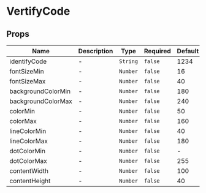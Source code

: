 # VertifyCode

## Props

<!-- @vuese:VertifyCode:props:start -->
|Name|Description|Type|Required|Default|
|---|---|---|---|---|
|identifyCode|-|`String`|`false`|1234|
|fontSizeMin|-|`Number`|`false`|16|
|fontSizeMax|-|`Number`|`false`|40|
|backgroundColorMin|-|`Number`|`false`|180|
|backgroundColorMax|-|`Number`|`false`|240|
|colorMin|-|`Number`|`false`|50|
|colorMax|-|`Number`|`false`|160|
|lineColorMin|-|`Number`|`false`|40|
|lineColorMax|-|`Number`|`false`|180|
|dotColorMin|-|`Number`|`false`|-|
|dotColorMax|-|`Number`|`false`|255|
|contentWidth|-|`Number`|`false`|100|
|contentHeight|-|`Number`|`false`|40|

<!-- @vuese:VertifyCode:props:end -->


